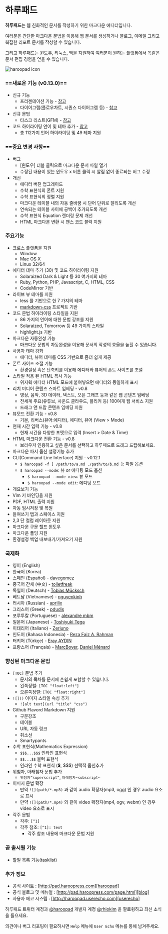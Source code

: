 # 하루패드

**하루패드**는 웹 친화적인 문서를 작성하기 위한 마크다운 에디터입니다. 

여러분은 간단한 마크다운 문법을 이용해 웹 문서를 생성하거나 블로그, 이메일 그리고 복잡한 리포트 문서를 작성할 수 있습니다. 

그리고 하루패드는 윈도우, 리눅스, 맥을 지원하여 여러분이 원하는 플랫폼에서 똑같은 문서 편집 경험을 얻을 수 있습니다.

![haroopad icon](http://pad.haroopress.com/assets/images/logo-small.png)

### ==새로운 기능 (v0.13.0)==

* 신규 기능
	- 프리젠테이션 기능 - [참고](http://pad.haroopress.com/page.html?f=how-to-write-presentation)
	- 다이어그램(플로우차트, 시퀀스 다이어그램 등) - [참고](http://pad.haroopress.com/page.html?f=how-to-draw-diagram)
* 신규 문법
	- 타스크 리스트(GFM) - [참고](http://pad.haroopress.com/page.html?f=how-to-manage-tasklist)
* 코드 하이라이팅 언어 및 테마 추가 - [참고](http://pad.haroopress.com/page.html?f=how-to-write-fenced-code-block)
	- 총 112가지 언어 하이라이팅 및 49 테마 지원

### ==중요 변경 사항==

* 버그
	- [윈도우] 더블 클릭으로 마크다운 문서 파일 열기
	- 수정된 내용이 있는 윈도우 x 버튼 클릭 시 알림 없이 종료되는 버그 수정
* 개선
	- 에디터 버젼 업그레이드
	- 수학 표현식의 폰트 지원
	- 수학 표현식의 정렬 지원
	- 마크다운 테이블 내의 자동 줄바꿈 시 단어 단위로 잘리도록 개선
	- 연속되는 테이블 사이에 공백이 추가되도록 개선
	- 수학 표현식 Equation 렌더링 문제 개선
	- HTML 마크다운 변환 시 팬스 코드 블럭 지원

### 주요기능

* 크로스 플랫폼을 지원
	- Window
	- Mac OS X
	- Linux 32/64
* 에디터 테마 추가 (30) 및 코드 하이라이팅 지원 
	- Solaraized Dark & Light 등 30 여가지의 테마
	- Ruby, Python, PHP, Javascript, C, HTML, CSS
	- CodeMirror 기반
* 라이브 뷰 테마를 지원
	- less 를 기반으로 한 7 가지의 테마
	- [markdown-css](https://github.com/rhiokim/markdown-css) 프로젝트 기반
* 코드 문법 하이라이팅 스타일을 지원
	- 86 가지의 언어에 대한 문법 강조를 지원
	- Solaraized, Tomorrow 등 49 가지의 스타일
	- highlight.js 기반
* 마크다운 자동완성 기능
	- 마크다운 문법의 자동완성을 이용해 문서의 작성의 효율을 높힐 수 있습니다.
* 사용자 테마 강화
  - 에디터, 뷰어 테마를 CSS 기반으로 좀더 쉽게 제공
* 폰트 사이즈 조절 기능
	- 환경설정 혹은 단축키를 이용해 에디터와 뷰어의 폰트 사이즈를 조절
* 스타일 적용 된 HTML 복사 기능
	- 위지윅 에디터 HTML 모드에 붙여넣으면 에디터와 동일하게 표시
* 리치 미디어 콘텐츠 스마트 임베딩 - v0.8
	- 영상, 음악, 3D 데이터, 텍스트, 오픈 그래프 등과 같은 웹 콘텐츠 임베딩
	- 전세계 주요(유튜브, 사운드 클라우드, 플리커 등) 100여개 웹 서비스 지원
	- 드래그 앤 드랍 콘텐츠 임베딩 지원
* 뷰모드 전환 기능 - v0.8
	- 기본, 리버스(뷰어:에디터), 에디터, 뷰어 (View > Mode)
* 현재 시간 입력 기능 - v0.8
	- 현재 시간을 다양한 포맷으로 입력 (Insert > Date & Time)
* HTML 마크다운 전환 기능 - v0.8
	- 브라우저 인용하고 싶은 문서를 선택하고 하루패드로 드래그 드랍해보세요.
* 마크다운 파서 옵션 설정기능 추가
* CLI(Command Line Interface) 지원 - v0.12.1
	- `$ haroopad -f [ /path/to/a.md ./path/to/b.md ]`: 파일 옵션
	- `$ haroopad --mode`: 뷰 or 에디팅 모드 옵션
		+ `$ haroopad --mode view`: 뷰 모드
		+ `$ haroopad --mode edit`: 에디팅 모드
* 개요보기 기능
* Vim 키 바인딩을 지원
* PDF, HTML 출력 지원
* 자동 임시저장 및 복원
* 들여쓰기 탭과 스페이스 지원
* 2,3 단 컬럼 레이아웃 지원
* 마크다운 구문 헬프 윈도우
* 마크다운 폴딩 지원
* 환경설정 백업 내보내기/가져오기 지원

### 국제화

- 영어 (English)
- 한국어 (Korea)
- 스페인 (Español) - [davegomez](https://github.com/davegomez)
- 중국어 간체 (中文) - [toiletfreak](https://github.com/toiletfreak)
- 독일어 (Deutsch) - [Tobias Mücksch](https://github.com/tobiasmuecksch)
- 베트남 (Vietnamese) - [nguyenkinh](https://github.com/nguyenkinh)
- 러시아 (Russian) - [aprilix ](https://github.com/aprilix)
- 그리스어 (Greek) - [pdudis](https://github.com/pdudis)
- 포루투칼 (Portuguese) - [alexandre mbm](https://github.com/alexandre-mbm)
- 일본어 (Japanese) - [Toshiyuki Tega](https://github.com/Toshiyuki-Tega)
- 이태리어 (Italiano) - [Zeriuno](https://github.com/Zeriuno)
- 인도어 (Bahasa Indonesia) - [Reza Faiz A. Rahman](https://github.com/rezafaizarahman)
- 터키어 (Türkçe) - [Eray AYDIN](https://github.com/erayaydin)
- 프랑스어 (Français) - [MarcBoyer](https://github.com/MarcBoyer), [Daniel Ménard](https://github.com/daniel-menard)


### 향상된 마크다운 문법

* `[TOC]` 문법 추가
	- 문서의 목차를 문서에 손쉽게 포함할 수 있습니다.
	- 왼쪽정렬: `[TOC "float:left"]`
	- 오른쪽정렬: `[TOC "float:right"]`
* `![]()` 이미지 스타일 속성 추가
	- `![alt text](url "title" "css")`
* Github Flavord Markdown 지원
	- 구문강조
	- 테이블
	- URL 자동 링크
	- 취소선
	- Smartypants
* 수학 표현식(Mathematics Expression)
	- `$$$...$$$` 인라인 표현식
	- `$$...$$` 블럭 표현식
	- 인라인 수학 표현식 (**$**, $$$) 선택적 옵션추가
* 위첨자, 아래첨자 문법 추가
	- `위첨자^superscript^`, `아래첨자~subscript~`
* 이미지 문법 확장
	- 만약 `![](path/*.mp3)` 과 같이 audio 확장자(mp3, ogg) 인 경우 audio 요소로 표시
	- 만약 `![](path/*.mp4)` 와 같이 video 확장자(mp4, ogv, webm) 인 경우 video 요소로 표시
* 각주 문법
	- 각주: `[^1]`
	- 각주 참조: `[^1]: text`
		+ 각주 참조 내용에 마크다운 문법 지원

### 곧 출시될 기능

* 할일 목록 기능(tasklist)

### 추가 정보

* 공식 사이트 : [http://pad.haroopress.com][haroopad]
* 공식 블로그 및 메뉴얼 : [http://pad.haroopress.com/page.html][blog]
* 사용자 에코 시스템 : [http://haroopad.userecho.com][userecho]

하루패드 트위터 계정과 [@haroopad](https://twitter.com/haroopad) 개발자 계정  [@rhiokim](https://twitter.com/rhiokim) 을 팔로윙하고 최신 소식을 들으세요.

의견이나 버그 리포팅이 필요하시면 `Help` 메뉴에 `User Echo` 메뉴를 통해 남겨주세요.

[haroopad]: http://pad.haroopress.com
[blog]: http://pad.haroopress.com/page.html
[userecho]: http://haroopad.userecho.com